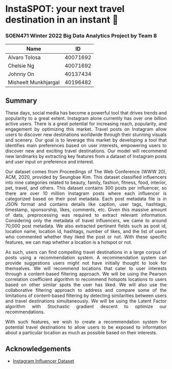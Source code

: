 # InstaSPOT: **your next travel destination in an instant** :round_pushpin: #
### SOEN471 Winter 2022 Big Data Analytics Project by Team 8 ###

Name  | ID
------------- | -------------
Alvaro Tolosa  | 40071692
Chelsie Ng  | 40071692
Johnny On | 40137434
Misheelt Munkhjargal | 40196482

## Summary

<div align="justify">

<p> These days, social media has become a powerful tool that drives trends and popularity to a great extent. Instagram alone
currently has over one billion active users. There is a great potential for increasing reach, popularity, and engagement
by optimizing this market. Travel posts on Instagram allow users to discover new destinations worldwide through their
stunning visuals and scenery. Our goal is to leverage this market by developing a tool that identifies main preferences
based on user interests, empowering users to discover new and exciting travel destinations. Our model will recommend new
landmarks by extracting key features from a dataset of Instagram posts and user input on preference and interest. </p>

<p> Our dataset comes from Proceedings of The Web Conference (WWW 20), ACM, 2020, provided by Seungbae Kim. This dataset
classified influencers into nine categories related to beauty, family, fashion, fitness, food, interior, pet, travel,
and others. This dataset contains 300 posts per influencer, so there are over 10 million Instagram posts where each
influencer is categorized based on their post metadata. Each post metadata file is in JSON format and contains details
like caption, user tags, hashtags, timestamp, sponsorship, likes, comments, etc. Given this massive amount of data,
preprocessing was required to extract relevant information. Considering only the metadata of travel influencers, we came
to around 70,000 post metadata. We also extracted pertinent fields such as post id, location name, location id,
hashtags, number of likes, and the list of users who commented whether they liked the post or not. With these specific
features, we can map whether a location is a hotspot or not. </p>

<p> As such, users can find compelling travel destinations in a large corpus of posts using a recommendation system. A
recommendation system can provide suggestions users might not have initially thought to look for themselves. We will
recommend locations that cater to user interests through a content-based filtering approach. We will be using the
Pearson correlation coefficient algorithm to recommend hotspots locations to users based on other similar spots the user
has liked. We will also use the collaborative filtering approach to address and compare some of the limitations of
content-based filtering by detecting similarities between users and travel destinations simultaneously. We will be using
the Latent Factor algorithm with Stochastic gradient descent to optimize our recommendations. </p>

<p> With such features, we wish to create a recommendation system for potential travel destinations to allow users to be
exposed to information about a particular location as much as possible based on their interests. </p>
</div>
  
## Acknowledgements

- [Instagram Influencer Dataset](https://sites.google.com/site/sbkimcv/dataset)
